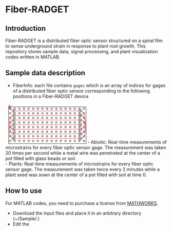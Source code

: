 # Fiber-RADGET
## Introduction
Fiber-RADGET is a distributed fiber optic sensor structured on a spiral film to sense underground strain in response to plant root growth. This repository stores sample data, signal processing, and plant visualization codes written in MATLAB.
## Sample data description
- FiberInfo: each file contains ```gages``` which is an array of indices for gages of a distributed fiber optic sensor corresponding to the following positions in a Fiber-RADGET device
<img src="./Sample/Figures/config.png" width=50% height=50%>
- Abiotic: Real-time measurements of microstrains for every fiber optic sensor gage. The measurement was taken 20 times per second while a metal wire was penetrated at the center of a pot filled with glass beads or soil.<br />
- Plants: Real-time measurements of microstrains for every fiber optic sensor gage. The measurement was taken twice every 2 minutes while a plant seed was sown at the center of a pot filled with soil at time 0.

## How to use
For MATLAB codes, you need to purchase a license from [MATHWORKS](https://matlab.mathworks.com/).
- Download the input files and place it in an arbitrary directory (~/Sample/.)
- Edit the 
